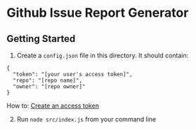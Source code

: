 Github Issue Report Generator
=============================

## Getting Started

1. Create a `config.json` file in this directory. It should contain:

```
{
  "token": "[your user's access token]",
  "repo": "[repo name]",
  "owner": "[repo owner]"
}
```

How to: [Create an access token](https://help.github.com/articles/creating-an-access-token-for-command-line-use/)

2. Run `node src/index.js` from your command line

